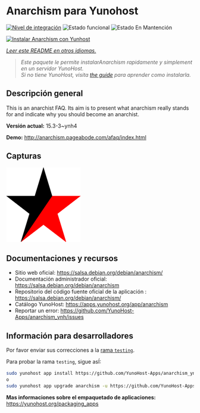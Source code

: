 <!--
Este archivo README esta generado automaticamente<https://github.com/YunoHost/apps/tree/master/tools/readme_generator>
No se debe editar a mano.
-->

# Anarchism para Yunohost

[![Nivel de integración](https://apps.yunohost.org/badge/integration/anarchism)](https://ci-apps.yunohost.org/ci/apps/anarchism/)
![Estado funcional](https://apps.yunohost.org/badge/state/anarchism)
![Estado En Mantención](https://apps.yunohost.org/badge/maintained/anarchism)

[![Instalar Anarchism con Yunhost](https://install-app.yunohost.org/install-with-yunohost.svg)](https://install-app.yunohost.org/?app=anarchism)

*[Leer este README en otros idiomas.](./ALL_README.md)*

> *Este paquete le permite instalarAnarchism rapidamente y simplement en un servidor YunoHost.*  
> *Si no tiene YunoHost, visita [the guide](https://yunohost.org/install) para aprender como instalarla.*

## Descripción general

This is an anarchist FAQ. Its aim is to present what anarchism really stands for and indicate why you should become an anarchist.

**Versión actual:** 15.3-3~ynh4

**Demo:** <http://anarchism.pageabode.com/afaq/index.html>

## Capturas

![Captura de Anarchism](./../screenshots/anarchism.gif)

## Documentaciones y recursos

- Sitio web oficial: <https://salsa.debian.org/debian/anarchism/>
- Documentación administrador oficial: <https://salsa.debian.org/debian/anarchism>
- Repositorio del código fuente oficial de la aplicación : <https://salsa.debian.org/debian/anarchism/>
- Catálogo YunoHost: <https://apps.yunohost.org/app/anarchism>
- Reportar un error: <https://github.com/YunoHost-Apps/anarchism_ynh/issues>

## Información para desarrolladores

Por favor enviar sus correcciones a la [rama `testing`](https://github.com/YunoHost-Apps/anarchism_ynh/tree/testing).

Para probar la rama `testing`, sigue asÍ:

```bash
sudo yunohost app install https://github.com/YunoHost-Apps/anarchism_ynh/tree/testing --debug
o
sudo yunohost app upgrade anarchism -u https://github.com/YunoHost-Apps/anarchism_ynh/tree/testing --debug
```

**Mas informaciones sobre el empaquetado de aplicaciones:** <https://yunohost.org/packaging_apps>
